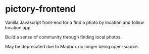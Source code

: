 # pictory-frontend

Vanilla Javascript front-end for a find a photo by location and follow location app.

Build a sense of community through finding local photos.

May be deprecated due to Mapbox no longer being open-source.
